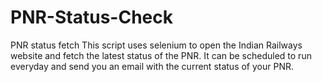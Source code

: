 # PNR-Status-Check
PNR status fetch
This script uses selenium to open the Indian Railways website and fetch the latest status of the PNR.
It can be scheduled to run everyday and send you an email with the current status of your PNR.
